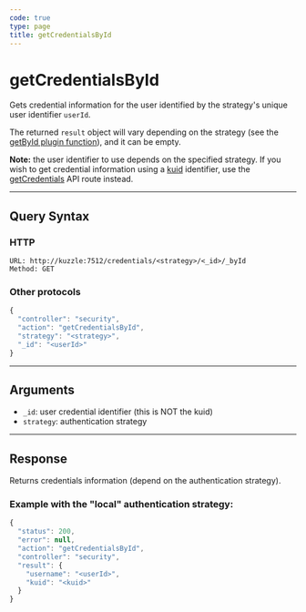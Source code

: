 ```yaml
---
code: true
type: page
title: getCredentialsById
---
```


# getCredentialsById



Gets credential information for the user identified by the strategy's unique user identifier `userId`.

The returned `result` object will vary depending on the strategy (see the [getById plugin function](/core/1/plugins/guides/strategies/#optional-getbyid)), and it can be empty.

**Note:** the user identifier to use depends on the specified strategy. If you wish to get credential information using a [kuid](/core/1/guides/essentials/user-authentication/#kuzzle-user-identifier-kuid) identifier, use the [getCredentials](/core/1/api/controllers/security/get-credentials) API route instead.

---

## Query Syntax

### HTTP

```http
URL: http://kuzzle:7512/credentials/<strategy>/<_id>/_byId
Method: GET
```

### Other protocols

```js
{
  "controller": "security",
  "action": "getCredentialsById",
  "strategy": "<strategy>",
  "_id": "<userId>"
}
```

---

## Arguments

- `_id`: user credential identifier (this is NOT the kuid)
- `strategy`: authentication strategy

---

## Response

Returns credentials information (depend on the authentication strategy).

### Example with the "local" authentication strategy:

```js
{
  "status": 200,
  "error": null,
  "action": "getCredentialsById",
  "controller": "security",
  "result": {
    "username": "<userId>",
    "kuid": "<kuid>"
  }
}
```
